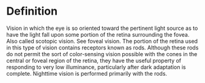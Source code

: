 # Definition

Vision in which the eye is so oriented toward the pertinent light source
as to have the light fall upon some portion of the retina surrounding
the fovea. Also called scotopic vision. See foveal vision. The portion
of the retina used in this type of vision contains receptors known as
rods. Although these rods do not permit the sort of color-sensing vision
possible with the cones in the central or foveal region of the retina,
they have the useful property of responding to very low illuminance,
particularly after dark adaptation is complete. Nighttime vision is
performed primarily with the rods.
